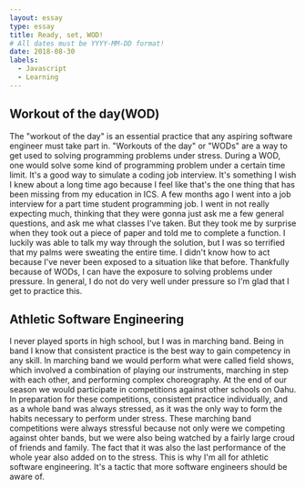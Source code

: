 ```yaml
---
layout: essay
type: essay
title: Ready, set, WOD!
# All dates must be YYYY-MM-DD format!
date: 2018-08-30
labels:
  - Javascript
  - Learning
---
```


## Workout of the day(WOD)
The "workout of the day" is an essential practice that any aspiring software engineer must take part in. "Workouts of the day" or "WODs" are a way to get used to solving programming problems under stress. During a WOD, one would solve some kind of programming problem under a certain time limit. It's a good way to simulate a coding job interview. It's something I wish I knew about a long time ago because I feel like that's the one thing that has been missing from my education in ICS. A few months ago I went into a job interview for a part time student programming job. I went in not really expecting much, thinking that they were gonna just ask me a few general questions, and ask me what classes I've taken. But they took me by surprise when they took out a piece of paper and told me to complete a function. I luckily was able to talk my way through the solution, but I was so terrified that my palms were sweating the entire time. I didn't know how to act because I've never been exposed to a situation like that before. Thankfully because of WODs, I can have the exposure to solving problems under pressure. In general, I do not do very well under pressure so I'm glad that I get to practice this. 

## Athletic Software Engineering
I never played sports in high school, but I was in marching band. Being in band I know that consistent practice is the best way to gain competency in any skill. In marching band we would perform what were called field shows, which involved a combination of playing our instruments, marching in step with each other, and performing complex choreography. At the end of our season we would participate in competitions against other schools on Oahu. In preparation for these competitions, consistent practice individually, and as a whole band was always stressed, as it was the only way to form the habits necessary to perform under stress. These marching band competitions were always stressful because not only were we competing against ohter bands, but we were also being watched by a fairly large croud of friends and family. The fact that it was also the last performance of the whole year also added on to the stress. This is why I'm all for athletic software engineering. It's a tactic that more software engineers should be aware of. 

